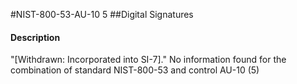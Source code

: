 #NIST-800-53-AU-10 5
##Digital Signatures
#### Description
"[Withdrawn: Incorporated into SI-7]."
No information found for the combination of standard NIST-800-53 and control AU-10 (5)
